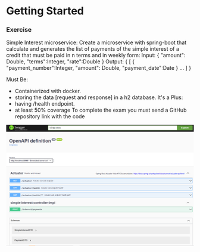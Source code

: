 # Getting Started

### Exercise

Simple Interest microservice:
Create a microservice with spring-boot that calculate and generates the list of payments of the simple interest of a credit that must be paid in n terms and in weekly form:
Input:  {
"amount": Double,
"terms":Integer,
"rate":Double
}
Output: {
[
{
"payment_number":Integer,
"amount": Double,
"payment_date":Date
}
…
]
}

Must Be:
- Containerized with docker.
- storing the data [request and response] in a h2 database.
  It's a Plus:
- having /health endpoint.
- at least 50% coverage
  To complete the exam you must send a GitHub repository link with the code


![alt text](https://github.com/luisdlo/SimpleInterestMS/blob/main/images/swagger.PNG?raw=true)
